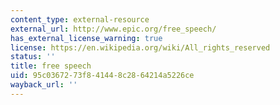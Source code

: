 ```yaml
---
content_type: external-resource
external_url: http://www.epic.org/free_speech/
has_external_license_warning: true
license: https://en.wikipedia.org/wiki/All_rights_reserved
status: ''
title: free speech
uid: 95c03672-73f8-4144-8c28-64214a5226ce
wayback_url: ''
---
```

